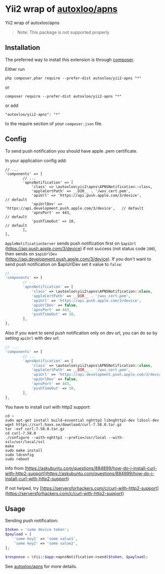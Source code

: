 Yii2 wrap of [autoxloo/apns](https://github.com/VasylDmytruk/apns)
=========================
Yii2 wrap of autoxloo/apns

>Note: This package is not supported properly

Installation
------------

The preferred way to install this extension is through [composer](http://getcomposer.org/download/).

Either run

```
php composer.phar require --prefer-dist autoxloo/yii2-apns "*"
```

or

```
composer require --prefer-dist autoxloo/yii2-apns "*"
```

or add

```
"autoxloo/yii2-apns": "*"
```

to the require section of your `composer.json` file.

Config
------

To send push notification you should have apple .pem certificate.

In your application config add:

```
// ...
'components' => [
        // ...
        'apnsNotification' => [
            'class' => \autoxloo\yii2\apns\APNSNotification::class,
            'appleCertPath' => __DIR__ . '/wxv_cert.pem',
            'apiUrl' => 'https://api.push.apple.com/3/device',                  // default
            'apiUrlDev' => 'https://api.development.push.apple.com/3/device',   // default
            'apnsPort' => 443,                                                  // default
            'pushTimeOut' => 10,                                                // default
        ],
],
```

`AppleNotificationServer` sends push notification first on `$apiUrl` (https://api.push.apple.com/3/device)
if not success (not status code `200`), then sends on `$apiUrlDev` (https://api.development.push.apple.com/3/device).
If you don't want to send push notification on $apiUrlDev set it value to `false`:

```php
// ...
'components' => [
        // ...
        'apnsNotification' => [
            'class' => \autoxloo\yii2\apns\APNSNotification::class,
            'appleCertPath' => __DIR__ . '/wxv_cert.pem',
            'apiUrl' => 'https://api.push.apple.com/3/device',                  // default
            'apiUrlDev' => false,
            'apnsPort' => 443,                                                  // default
            'pushTimeOut' => 10,                                                // default
        ],
],
```

Also if you want to send push notification only on dev url, you can do so by setting `apiUrl` with dev url:

```php
// ...
'components' => [
        // ...
        'apnsNotification' => [
            'class' => \autoxloo\yii2\apns\APNSNotification::class,
            'appleCertPath' => __DIR__ . '/wxv_cert.pem',
            'apiUrl' => 'https://api.development.push.apple.com/3/device',                  // default
            'apiUrlDev' => false,
            'apnsPort' => 443,                                                  // default
            'pushTimeOut' => 10,                                                // default
        ],
],
```

You have to install curl with http2 support:

```
cd ~
sudo apt-get install build-essential nghttp2 libnghttp2-dev libssl-dev
wget https://curl.haxx.se/download/curl-7.58.0.tar.gz
tar -xvf curl-7.58.0.tar.gz
cd curl-7.58.0
./configure --with-nghttp2 --prefix=/usr/local --with-ssl=/usr/local/ssl
make
sudo make install
sudo ldconfig
sudo reboot
```

Info from [https://askubuntu.com/questions/884899/how-do-i-install-curl-with-http2-support](https://askubuntu.com/questions/884899/how-do-i-install-curl-with-http2-support)

If not helped, try [https://serversforhackers.com/c/curl-with-http2-support](https://serversforhackers.com/c/curl-with-http2-support)

Usage
-----

Sending push notification:

```php
$token = 'some device token';
$payload = [
    'some key1' => 'some value1',
    'some key2' => 'some value2',
];

$response = \Yii::$app->apnsNotification->send($token, $payload);
```

See [autoxloo/apns](https://github.com/VasylDmytruk/apns) for more details.
